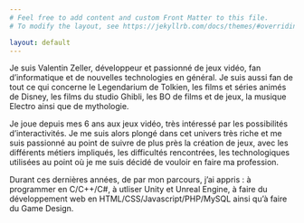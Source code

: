 ```yaml
---
# Feel free to add content and custom Front Matter to this file.
# To modify the layout, see https://jekyllrb.com/docs/themes/#overriding-theme-defaults

layout: default
---
```


Je suis Valentin Zeller, développeur et passionné de jeux vidéo, fan d’informatique et de nouvelles technologies en général. Je suis aussi fan de tout ce qui concerne le Legendarium de Tolkien, les films et séries animés de Disney, les films du studio Ghibli, les BO de films et de jeux, la musique Electro ainsi que de mythologie.

Je joue depuis mes 6 ans aux jeux vidéo, très intéressé par les possibilités d’interactivités. Je me suis alors plongé dans cet univers très riche et me suis passionné au point de suivre de plus près la création de jeux, avec les différents métiers impliqués, les difficultés rencontrées, les technologiques utilisées au point où je me suis décidé de vouloir en faire ma profession.

Durant ces dernières années, de par mon parcours, j’ai appris : à programmer en C/C++/C#, à utliser Unity et Unreal Engine, à faire du développement web en HTML/CSS/Javascript/PHP/MySQL ainsi qu’à faire du Game Design.